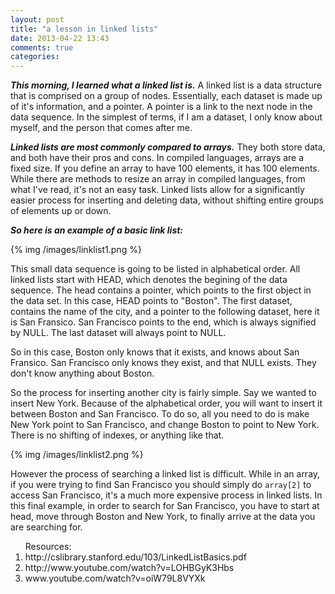 ```yaml
---
layout: post
title: "a lesson in linked lists"
date: 2013-04-22 13:43
comments: true
categories: 
---
```


***This morning, I learned what a linked list is.*** A linked list is a data structure that is comprised on a group of nodes. Essentially, each dataset is made up of it's information, and a pointer. A pointer is a link to the next node in the data sequence. In the simplest of terms, if I am a dataset, I only know about myself, and the person that comes after me. 

***Linked lists are most commonly compared to arrays.*** They both store data, and both have their pros and cons. In compiled languages, arrays are a fixed size. If you define an array to have 100 elements, it has 100 elements. While there are methods to resize an array in compiled languages, from what I've read, it's not an easy task. Linked lists allow for a significantly easier process for inserting and deleting data, without shifting entire groups of elements up or down. 

***So here is an example of a basic link list:***

{% img /images/linklist1.png %}

This small data sequence is going to be listed in alphabetical order. All linked lists start with HEAD, which denotes the begining of the data sequence. The head contains a pointer, which points to the first object in the data set. In this case, HEAD points to "Boston". The first dataset, contains the name of the city, and a pointer to the following dataset, here it is San Fransico. San Francisco points to the end, which is always signified by NULL. The last dataset will always point to NULL.

So in this case, Boston only knows that it exists, and knows about San Fransico. San Francisco only knows they exist, and that NULL exists. They don't know anything about Boston.

So the process for inserting another city is fairly simple. Say we wanted to insert New York. Because of the alphabetical order, you will want to insert it between Boston and San Francisco. To do so, all you need to do is make New York point to San Francisco, and change Boston to point to New York. There is no shifting of indexes, or anything like that. 

{% img /images/linklist2.png %}

However the process of searching a linked list is difficult. While in an array, if you were trying to find San Francisco you should simply do `array[2]` to access San Francisco, it's a much more expensive process in linked lists. In this final example, in order to search for San Francisco, you have to start at head, move through Boston and New York, to finally arrive at the data you are searching for. 


<ol>Resources:
<li>http://cslibrary.stanford.edu/103/LinkedListBasics.pdf</li>
<li>http://www.youtube.com/watch?v=LOHBGyK3Hbs</li>
<li>www.youtube.com/watch?v=oiW79L8VYXk</li>
</ol>